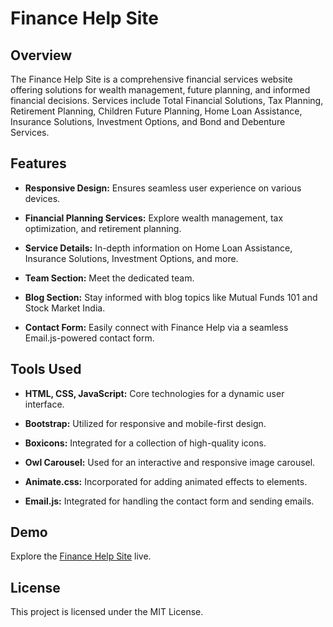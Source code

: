 # Finance Help Site

## Overview

The Finance Help Site is a comprehensive financial services website offering solutions for wealth management, future planning, and informed financial decisions. Services include Total Financial Solutions, Tax Planning, Retirement Planning, Children Future Planning, Home Loan Assistance, Insurance Solutions, Investment Options, and Bond and Debenture Services.

## Features

- **Responsive Design:** Ensures seamless user experience on various devices.
  
- **Financial Planning Services:** Explore wealth management, tax optimization, and retirement planning.

- **Service Details:** In-depth information on Home Loan Assistance, Insurance Solutions, Investment Options, and more.

- **Team Section:** Meet the dedicated team.

- **Blog Section:** Stay informed with blog topics like Mutual Funds 101 and Stock Market India.

- **Contact Form:** Easily connect with Finance Help via a seamless Email.js-powered contact form.

## Tools Used

- **HTML, CSS, JavaScript:** Core technologies for a dynamic user interface.

- **Bootstrap:** Utilized for responsive and mobile-first design.

- **Boxicons:** Integrated for a collection of high-quality icons.

- **Owl Carousel:** Used for an interactive and responsive image carousel.

- **Animate.css:** Incorporated for adding animated effects to elements.

- **Email.js:** Integrated for handling the contact form and sending emails.

## Demo

Explore the [Finance Help Site](https://ganeshaadvisorypvtltd.000webhostapp.com/index.html) live.

## License

This project is licensed under the MIT License.
